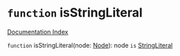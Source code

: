 # `function` isStringLiteral

[Documentation Index](../README.md)

`function` isStringLiteral(node: [Node](../interface.Node/README.md)): node `is` [StringLiteral](../interface.StringLiteral/README.md)

